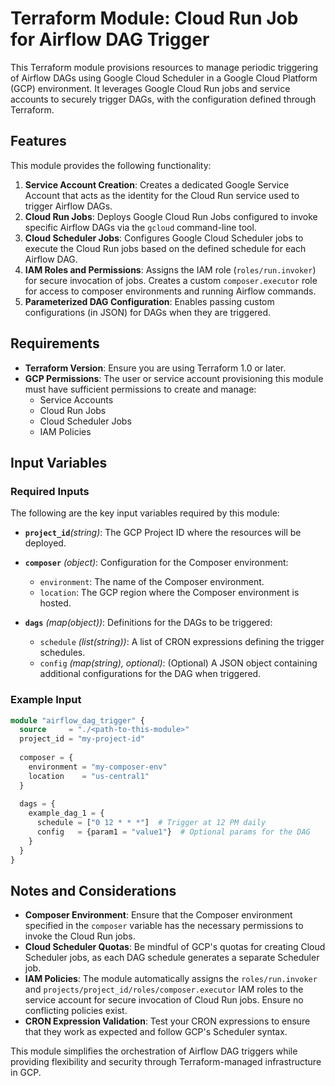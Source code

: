 # Terraform Module: Cloud Run Job for Airflow DAG Trigger
This Terraform module provisions resources to manage periodic triggering of Airflow DAGs using Google Cloud Scheduler in a Google Cloud Platform (GCP) environment. It leverages Google Cloud Run jobs and service accounts to securely trigger DAGs, with the configuration defined through Terraform.
## Features
This module provides the following functionality:
1. **Service Account Creation**:
Creates a dedicated Google Service Account that acts as the identity for the Cloud Run service used to trigger Airflow DAGs.
2. **Cloud Run Jobs**:
Deploys Google Cloud Run Jobs configured to invoke specific Airflow DAGs via the `gcloud` command-line tool.
3. **Cloud Scheduler Jobs**:
Configures Google Cloud Scheduler jobs to execute the Cloud Run jobs based on the defined schedule for each Airflow DAG.
4. **IAM Roles and Permissions**:
Assigns the IAM role (`roles/run.invoker`) for secure invocation of jobs.
Creates a custom `composer.executor` role for access to composer environments and running Airflow commands.
5. **Parameterized DAG Configuration**:
Enables passing custom configurations (in JSON) for DAGs when they are triggered.

## Requirements
- **Terraform Version**: Ensure you are using Terraform 1.0 or later.
- **GCP Permissions**: The user or service account provisioning this module must have sufficient permissions to create and manage:
    - Service Accounts
    - Cloud Run Jobs
    - Cloud Scheduler Jobs
    - IAM Policies

## Input Variables
### Required Inputs
The following are the key input variables required by this module:
- **`project_id`**_(string)_:
The GCP Project ID where the resources will be deployed.
- **`composer`** _(object)_:
Configuration for the Composer environment:
    - `environment`: The name of the Composer environment.
    - `location`: The GCP region where the Composer environment is hosted.

- **`dags`** _(map(object))_:
Definitions for the DAGs to be triggered:
    - `schedule` _(list(string))_: A list of CRON expressions defining the trigger schedules.
    - `config` _(map(string), optional)_: (Optional) A JSON object containing additional configurations for the DAG when triggered.

### Example Input
```terraform
module "airflow_dag_trigger" {
  source     = "./<path-to-this-module>"
  project_id = "my-project-id"
  
  composer = {
    environment = "my-composer-env"
    location    = "us-central1"
  }
  
  dags = {
    example_dag_1 = {
      schedule = ["0 12 * * *"]  # Trigger at 12 PM daily
      config   = {param1 = "value1"}  # Optional params for the DAG
    }
  }
}
```

## Notes and Considerations
- **Composer Environment**:
Ensure that the Composer environment specified in the `composer` variable has the necessary permissions to invoke the Cloud Run jobs.
- **Cloud Scheduler Quotas**:
Be mindful of GCP's quotas for creating Cloud Scheduler jobs, as each DAG schedule generates a separate Scheduler job.
- **IAM Policies**:
The module automatically assigns the `roles/run.invoker` and `projects/project_id/roles/composer.executor` IAM roles to the service account for secure invocation of Cloud Run jobs. Ensure no conflicting policies exist.
- **CRON Expression Validation**:
Test your CRON expressions to ensure that they work as expected and follow GCP's Scheduler syntax.

This module simplifies the orchestration of Airflow DAG triggers while providing flexibility and security through Terraform-managed infrastructure in GCP.
